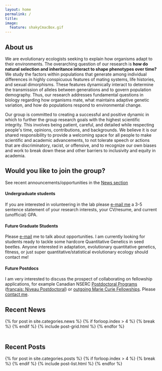 ```yaml
---
layout: home
permalink: /
title:
image:
  feature: shakyCmacBox.gif  
---
```


## About us

We are evolutionary ecologists seeking to explain how organisms adapt to their environments. The overarching question of our research is **how do natural selection and inheritance interact to shape phenotypes over time?** We study the factors within populations that generate among individual differences in highly conspicuous features of mating systems, life histories, and sexual dimorphisms. These features dynamically interact to determine the transmission of alleles between generations and to govern population demography. Thus, our research addresses fundamental questions in biology regarding how organisms mate, what maintains adaptive genetic variation, and how do populations respond to environmental change. 

Our group is committed to creating a successful and positive dynamic in which to further the group research goals with the highest scientific integrity. This involves being patient, careful, and detailed while respecting people's time, opinions, contributions, and backgrounds. We believe it is our shared responsibility to provide a welcoming space for all people to make scientific and academic advancements, to not tolerate speech or actions that are discriminatory, racist, or offensive, and to recognize our own biases and work to break down these and other barriers to inclusivity and equity in academia.

## Would you like to join the group?

See recent announcements/opportunities in the [News section](./news)

#### Undergraduate students
If you are interested in volunteering in the lab please [e-mail me](mailto:terps@auburn.edu) a 3-5 sentence statement of your research interests, your CV/resume, and current (unofficial) GPA.

#### Future Graduate Students
Please [e-mail](mailto:terps@auburn.edu) me to talk about opportunities<!-- start where new text inserted and next comment would have started -->. I am currently looking for students ready to tackle some hardcore Quantitative Genetics in seed beetles. Anyone interested in adaptation, evolutionary quantitative genetics, fitness, or just super quantitative/statistical evolutionary ecology should contact me! <!-- - though, I'm not actively seeking any new graduate students at this time  -->

#### Future Postdocs
I am very interested to discuss the prospect of collaborating on fellowship applications, for example Canadian NSERC [Postdoctoral Programs](https://www.nserc-crsng.gc.ca/Students-Etudiants/PD-NP/index_eng.asp) ([fran&ccedil;ais: Niveau Postdoctoral](https://www.nserc-crsng.gc.ca/Students-Etudiants/PD-NP/index_fra.asp)) or [outgoing Marie Curie Fellowships](https://ec.europa.eu/research/mariecurieactions/node_en). Please [contact me](mailto:terps@auburn.edu).

 

## Recent News
<div class="tiles">
{% for post in site.categories.news %}
      {% if forloop.index > 4 %}
          {% break %}
        {% endif %}
      {% include post-grid.html %}
{% endfor %}
</div><!-- /.tiles -->

<div> 
  <br>
</div>

## Recent Posts

<div class="tiles">
{% for post in site.categories.posts %}
      {% if forloop.index > 4 %}
          {% break %}
        {% endif %}
      {% include post-list.html %}
{% endfor %}
</div><!-- /.tiles -->

